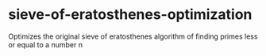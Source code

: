 # sieve-of-eratosthenes-optimization
Optimizes the original sieve of eratosthenes algorithm of finding primes less or equal to a number n
